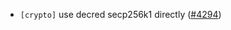 - `[crypto]` use decred secp256k1 directly ([#4294](https://github.com/depinnetwork/por-consensus/pull/4294))